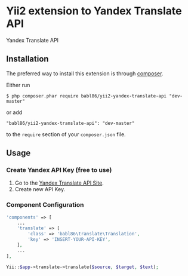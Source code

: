# Yii2 extension to Yandex Translate API

Yandex Translate API

## Installation

The preferred way to install this extension is through [composer](http://getcomposer.org/download/).

Either run

```
$ php composer.phar require babl86/yii2-yandex-translate-api "dev-master"
```

or add

```
"babl86/yii2-yandex-translate-api": "dev-master"
```

to the ```require``` section of your `composer.json` file.

## Usage

### Create Yandex API Key (free to use)

1. Go to the [Yandex Translate API Site](https://tech.yandex.ru/translate/).
2. Create new API Key.

### Component Configuration

```php
'components' => [
    ...
    'translate' => [
        'class' => 'babl86\translate\Translation',
        'key' => 'INSERT-YOUR-API-KEY',
    ],
    ...
],
```

```php
Yii::$app->translate->translate($source, $target, $text);
```